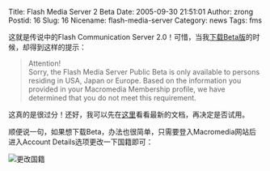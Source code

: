Title: Flash Media Server 2 Beta
Date: 2005-09-30 21:51:01
Author: zrong
Postid: 16
Slug: 16
Nicename: flash-media-server
Category: news
Tags: fms

这就是传说中的Flash Communication Server
2.0！可惜，当我[下载Beta版](http://www.macromedia.com/cfusion/entitlement/index.cfm?e=flashmediaserver)的时候，却得到这样的提示：

> Attention!  
>  Sorry, the Flash Media Server Public Beta is only available to
> persons residing in USA, Japan or Europe. Based on the information you
> provided in your Macromedia Membership profile, we have determined
> that you do not meet this requirement.

这真的是很过分！还好，我可以先在[这里](http://livedocs.macromedia.com/fms/2/docs/)看看最新的文档，再决定是否试用。

顺便说一句，如果想下载Beta，办法也很简单，只需要登入Macromedia网站后进入Account
Details选项更改一下国籍即可：

![更改国籍](/wp-content/uploads/2005/getfms.png)


